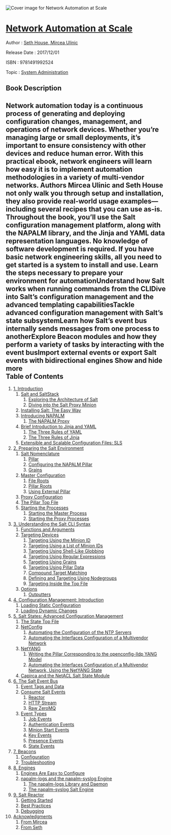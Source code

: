 ![Cover image for Network Automation at Scale](https://imgdetail.ebookreading.net/cover/cover/system_admin/EB9781491992524.jpg)

[Network Automation at Scale](https://ebookreading.net/view/book/Network+Automation+at+Scale-EB9781491992524_1.html "Network Automation at Scale")
====================================================================================================================

Author : [Seth House](https://ebookreading.net/search/author/Seth+House),[ Mircea Ulinic](https://ebookreading.net/search/author/+Mircea+Ulinic)

Release Date : 2017/12/01

ISBN : 9781491992524

Topic : [System Administration](https://ebookreading.net/search/category/system-administration)

Book Description
-----------------

 Network automation today is a continuous process of generating and deploying configuration changes, management, and operations of network devices. Whether you’re managing large or small deployments, it’s important to ensure consistency with other devices and reduce human error. With this practical ebook, network engineers will learn how easy it is to implement automation methodologies in a variety of multi-vendor networks.
Authors Mircea Ulinic and Seth House not only walk you through setup and installation, they also provide real-world usage examples—including several recipes that you can use as-is. Throughout the book, you’ll use the Salt configuration management platform, along with the NAPALM library, and the Jinja and YAML data representation languages.
No knowledge of software development is required. If you have basic network engineering skills, all you need to get started is a system to install and use.
Learn the steps necessary to prepare your environment for automationUnderstand how Salt works when running commands from the CLIDive into Salt’s configuration management and the advanced templating capabilitiesTackle advanced configuration management with Salt’s state subsystemLearn how Salt’s event bus internally sends messages from one process to anotherExplore Beacon modules and how they perform a variety of tasks by interacting with the event busImport external events or export Salt events with bidirectional engines        Show and hide more                
Table of Contents
-----------------

1. [1. Introduction](https://ebookreading.net/view/book/Network+Automation+at+Scale-EB9781491992524_4.html#introduction)
    1. [Salt and SaltStack](https://ebookreading.net/view/book/Network+Automation+at+Scale-EB9781491992524_4.html#introduction-salt)
        1. [Exploring the Architecture of Salt](https://ebookreading.net/view/book/Network+Automation+at+Scale-EB9781491992524_4.html#introduction-salt-a)
        1. [Diving into the Salt Proxy Minion](https://ebookreading.net/view/book/Network+Automation+at+Scale-EB9781491992524_4.html#idm140071197402448)
    1. [Installing Salt: The Easy Way](https://ebookreading.net/view/book/Network+Automation+at+Scale-EB9781491992524_4.html#install-salt-bootst)
    1. [Introducing NAPALM](https://ebookreading.net/view/book/Network+Automation+at+Scale-EB9781491992524_4.html#introduction-napalm)
        1. [The NAPALM Proxy](https://ebookreading.net/view/book/Network+Automation+at+Scale-EB9781491992524_4.html#idm140071193010912)
    1. [Brief Introduction to Jinja and YAML](https://ebookreading.net/view/book/Network+Automation+at+Scale-EB9781491992524_4.html#introduction-yaml-j)
        1. [The Three Rules of YAML](https://ebookreading.net/view/book/Network+Automation+at+Scale-EB9781491992524_4.html#introduction-yaml)
        1. [The Three Rules of Jinja](https://ebookreading.net/view/book/Network+Automation+at+Scale-EB9781491992524_4.html#introduction-jinja)
    1. [Extensible and Scalable Configuration Files: SLS](https://ebookreading.net/view/book/Network+Automation+at+Scale-EB9781491992524_4.html#introduction-sls)
1. [2. Preparing the Salt Environment](https://ebookreading.net/view/book/Network+Automation+at+Scale-EB9781491992524_5.html#getting_started)
    1. [Salt Nomenclature](https://ebookreading.net/view/book/Network+Automation+at+Scale-EB9781491992524_5.html#getting_started-sal)
        1. [Pillar](https://ebookreading.net/view/book/Network+Automation+at+Scale-EB9781491992524_5.html#getting_started-pil)
        1. [Configuring the NAPALM Pillar](https://ebookreading.net/view/book/Network+Automation+at+Scale-EB9781491992524_5.html#napalm-pillar-cfg)
        1. [Grains](https://ebookreading.net/view/book/Network+Automation+at+Scale-EB9781491992524_5.html#getting_started-gra)
    1. [Master Configuration](https://ebookreading.net/view/book/Network+Automation+at+Scale-EB9781491992524_5.html#idm140071192173392)
        1. [File Roots](https://ebookreading.net/view/book/Network+Automation+at+Scale-EB9781491992524_5.html#idm140071192164784)
        1. [Pillar Roots](https://ebookreading.net/view/book/Network+Automation+at+Scale-EB9781491992524_5.html#idm140071192074416)
        1. [Using External Pillar](https://ebookreading.net/view/book/Network+Automation+at+Scale-EB9781491992524_5.html#getting_started-ext)
    1. [Proxy Configuration](https://ebookreading.net/view/book/Network+Automation+at+Scale-EB9781491992524_5.html#idm140071191931424)
    1. [The Pillar Top File](https://ebookreading.net/view/book/Network+Automation+at+Scale-EB9781491992524_5.html#idm140071191907744)
    1. [Starting the Processes](https://ebookreading.net/view/book/Network+Automation+at+Scale-EB9781491992524_5.html#idm140071191906000)
        1. [Starting the Master Process](https://ebookreading.net/view/book/Network+Automation+at+Scale-EB9781491992524_5.html#idm140071191792496)
        1. [Starting the Proxy Processes](https://ebookreading.net/view/book/Network+Automation+at+Scale-EB9781491992524_5.html#idm140071191705072)
1. [3. Understanding the Salt CLI Syntax](https://ebookreading.net/view/book/Network+Automation+at+Scale-EB9781491992524_6.html#cli)
    1. [Functions and Arguments](https://ebookreading.net/view/book/Network+Automation+at+Scale-EB9781491992524_6.html#cli_functions)
    1. [Targeting Devices](https://ebookreading.net/view/book/Network+Automation+at+Scale-EB9781491992524_6.html#cli_targeting)
        1. [Targeting Using the Minion ID](https://ebookreading.net/view/book/Network+Automation+at+Scale-EB9781491992524_6.html#idm140071191551936)
        1. [Targeting Using a List of Minion IDs](https://ebookreading.net/view/book/Network+Automation+at+Scale-EB9781491992524_6.html#idm140071191440048)
        1. [Targeting Using Shell-Like Globbing](https://ebookreading.net/view/book/Network+Automation+at+Scale-EB9781491992524_6.html#idm140071191345792)
        1. [Targeting Using Regular Expressions](https://ebookreading.net/view/book/Network+Automation+at+Scale-EB9781491992524_6.html#idm140071191350576)
        1. [Targeting Using Grains](https://ebookreading.net/view/book/Network+Automation+at+Scale-EB9781491992524_6.html#idm140071191358832)
        1. [Targeting Using Pillar Data](https://ebookreading.net/view/book/Network+Automation+at+Scale-EB9781491992524_6.html#idm140071191268320)
        1. [Compound Target Matching](https://ebookreading.net/view/book/Network+Automation+at+Scale-EB9781491992524_6.html#idm140071191301424)
        1. [Defining and Targeting Using Nodegroups](https://ebookreading.net/view/book/Network+Automation+at+Scale-EB9781491992524_6.html#idm140071191197680)
        1. [Targeting Inside the Top File](https://ebookreading.net/view/book/Network+Automation+at+Scale-EB9781491992524_6.html#idm140071191007600)
    1. [Options](https://ebookreading.net/view/book/Network+Automation+at+Scale-EB9781491992524_6.html#idm140071191554304)
        1. [Outputters](https://ebookreading.net/view/book/Network+Automation+at+Scale-EB9781491992524_6.html#idm140071191021056)
1. [4. Configuration Management: Introduction](https://ebookreading.net/view/book/Network+Automation+at+Scale-EB9781491992524_7.html#cfg_mgmt)
    1. [Loading Static Configuration](https://ebookreading.net/view/book/Network+Automation+at+Scale-EB9781491992524_7.html#cfg_mgmt-static)
    1. [Loading Dynamic Changes](https://ebookreading.net/view/book/Network+Automation+at+Scale-EB9781491992524_7.html#idm140071190917680)
1. [5. Salt States: Advanced Configuration Management](https://ebookreading.net/view/book/Network+Automation+at+Scale-EB9781491992524_8.html#salt_states)
    1. [The State Top File](https://ebookreading.net/view/book/Network+Automation+at+Scale-EB9781491992524_8.html#idm140071190486144)
    1. [NetConfig](https://ebookreading.net/view/book/Network+Automation+at+Scale-EB9781491992524_8.html#idm140071190282032)
        1. [Automating the Configuration of the NTP Servers](https://ebookreading.net/view/book/Network+Automation+at+Scale-EB9781491992524_8.html#salt_states-ntp)
        1. [Automating the Interfaces Configuration of a Multivendor Network](https://ebookreading.net/view/book/Network+Automation+at+Scale-EB9781491992524_8.html#idm140071190456688)
    1. [NetYANG](https://ebookreading.net/view/book/Network+Automation+at+Scale-EB9781491992524_8.html#idm140071189594176)
        1. [Writing the Pillar Corresponding to the openconfig-lldp YANG Model](https://ebookreading.net/view/book/Network+Automation+at+Scale-EB9781491992524_8.html#idm140071189562080)
        1. [Automating the Interfaces Configuration of a Multivendor Network, Using the NetYANG State](https://ebookreading.net/view/book/Network+Automation+at+Scale-EB9781491992524_8.html#idm140071189691328)
    1. [Capirca and the NetACL Salt State Module](https://ebookreading.net/view/book/Network+Automation+at+Scale-EB9781491992524_8.html#idm140071189640736)
1. [6. The Salt Event Bus](https://ebookreading.net/view/book/Network+Automation+at+Scale-EB9781491992524_9.html#event_bus)
    1. [Event Tags and Data](https://ebookreading.net/view/book/Network+Automation+at+Scale-EB9781491992524_9.html#idm140071189059328)
    1. [Consume Salt Events](https://ebookreading.net/view/book/Network+Automation+at+Scale-EB9781491992524_9.html#idm140071189045472)
        1. [Reactor](https://ebookreading.net/view/book/Network+Automation+at+Scale-EB9781491992524_9.html#idm140071189043872)
        1. [HTTP Stream](https://ebookreading.net/view/book/Network+Automation+at+Scale-EB9781491992524_9.html#idm140071189133760)
        1. [Raw ZeroMQ](https://ebookreading.net/view/book/Network+Automation+at+Scale-EB9781491992524_9.html#idm140071189131312)
    1. [Event Types](https://ebookreading.net/view/book/Network+Automation+at+Scale-EB9781491992524_9.html#idm140071189129536)
        1. [Job Events](https://ebookreading.net/view/book/Network+Automation+at+Scale-EB9781491992524_9.html#idm140071189127856)
        1. [Authentication Events](https://ebookreading.net/view/book/Network+Automation+at+Scale-EB9781491992524_9.html#event_bus-event-aut)
        1. [Minion Start Events](https://ebookreading.net/view/book/Network+Automation+at+Scale-EB9781491992524_9.html#event_bus-event-sta)
        1. [Key Events](https://ebookreading.net/view/book/Network+Automation+at+Scale-EB9781491992524_9.html#idm140071188808304)
        1. [Presence Events](https://ebookreading.net/view/book/Network+Automation+at+Scale-EB9781491992524_9.html#idm140071188757632)
        1. [State Events](https://ebookreading.net/view/book/Network+Automation+at+Scale-EB9781491992524_9.html#event_bus-state-eve)
1. [7. Beacons](https://ebookreading.net/view/book/Network+Automation+at+Scale-EB9781491992524_10.html#beacons)
    1. [Configuration](https://ebookreading.net/view/book/Network+Automation+at+Scale-EB9781491992524_10.html#idm140071188567824)
    1. [Troubleshooting](https://ebookreading.net/view/book/Network+Automation+at+Scale-EB9781491992524_10.html#idm140071188562000)
1. [8. Engines](https://ebookreading.net/view/book/Network+Automation+at+Scale-EB9781491992524_11.html#engine)
    1. [Engines Are Easy to Configure](https://ebookreading.net/view/book/Network+Automation+at+Scale-EB9781491992524_11.html#engines-configurati)
    1. [napalm-logs and the napalm-syslog Engine](https://ebookreading.net/view/book/Network+Automation+at+Scale-EB9781491992524_11.html#engines-napalm-logs)
        1. [The napalm-logs Library and Daemon](https://ebookreading.net/view/book/Network+Automation+at+Scale-EB9781491992524_11.html#engines-napalm-logs)
        1. [The napalm-syslog Salt Engine](https://ebookreading.net/view/book/Network+Automation+at+Scale-EB9781491992524_11.html#engines-napalm-sysl)
1. [9. Salt Reactor](https://ebookreading.net/view/book/Network+Automation+at+Scale-EB9781491992524_12.html#reactor)
    1. [Getting Started](https://ebookreading.net/view/book/Network+Automation+at+Scale-EB9781491992524_12.html#idm140071188064736)
    1. [Best Practices](https://ebookreading.net/view/book/Network+Automation+at+Scale-EB9781491992524_12.html#reactor-best-practi)
    1. [Debugging](https://ebookreading.net/view/book/Network+Automation+at+Scale-EB9781491992524_12.html#idm140071187833472)
1. [Acknowledgments](https://ebookreading.net/view/book/Network+Automation+at+Scale-EB9781491992524_13.html#acknowledgements)
    1. [From Mircea](https://ebookreading.net/view/book/Network+Automation+at+Scale-EB9781491992524_13.html#idm140071187823744)
    1. [From Seth](https://ebookreading.net/view/book/Network+Automation+at+Scale-EB9781491992524_13.html#idm140071187821824)

